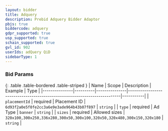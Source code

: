 ```yaml
---
layout: bidder
title: Adquery
description: Prebid Adquery Bidder Adaptor
pbjs: true
biddercode: adquery
gdpr_supported: true
usp_supported: true
schain_supported: true
gvl_id: 902
userIds: adQuery QiD
sidebarType: 1
---
```


### Bid Params

{: .table .table-bordered .table-striped }
| Name          | Scope    | Description   | Example                                                                  | Type      |
|---------------|----------|---------------|--------------------------------------------------------------------------|-----------|
| `placementId` | required | Placement ID  | `6d93f2a0e5f0fe2cc3a6e9e3ade964b43b07f897`                               | `string`  |
| `type`        | required | Ad Type       | `banner`                                                                 | `string`  |
| `sizes`       | required | Allowed sizes | `320x100,300x250,336x280,300x50,300x100,320x50,320x480,300x150,320x180`  | `string`  |
